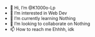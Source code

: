 - 👋 Hi, I’m @K1000o-Lp
- 👀 I’m interested in Web Dev
- 🌱 I’m currently learning Nothing
- 💞️ I’m looking to collaborate on Nothing
- 📫 How to reach me Ehhhh, idk

<!---
K1000o-Lp/K1000o-Lp is a ✨ special ✨ repository because its `README.md` (this file) appears on your GitHub profile.
You can click the Preview link to take a look at your changes.
--->
